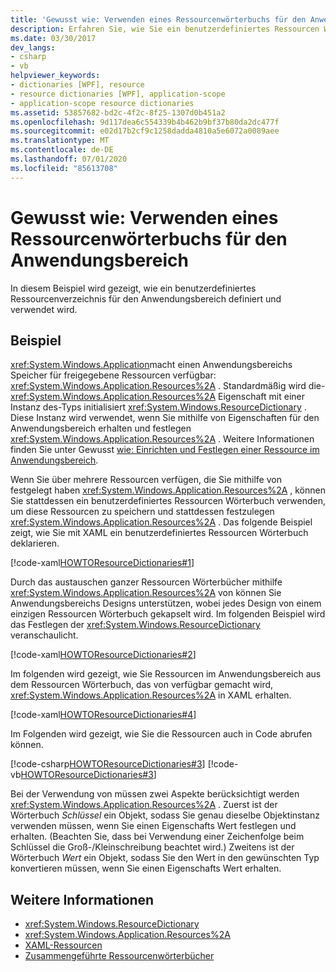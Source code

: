 ```yaml
---
title: 'Gewusst wie: Verwenden eines Ressourcenwörterbuchs für den Anwendungsbereich'
description: Erfahren Sie, wie Sie ein benutzerdefiniertes Ressourcen Wörterbuch im Anwendungsbereich in Windows Presentation Foundation (WPF) definieren und verwenden.
ms.date: 03/30/2017
dev_langs:
- csharp
- vb
helpviewer_keywords:
- dictionaries [WPF], resource
- resource dictionaries [WPF], application-scope
- application-scope resource dictionaries
ms.assetid: 53857682-bd2c-4f2c-8f25-1307d0b451a2
ms.openlocfilehash: 9d117dea6c554339b4b462b9bf37b80da2dc477f
ms.sourcegitcommit: e02d17b2cf9c1258dadda4810a5e6072a0089aee
ms.translationtype: MT
ms.contentlocale: de-DE
ms.lasthandoff: 07/01/2020
ms.locfileid: "85613708"
---
```

# <a name="how-to-use-an-application-scope-resource-dictionary"></a>Gewusst wie: Verwenden eines Ressourcenwörterbuchs für den Anwendungsbereich
In diesem Beispiel wird gezeigt, wie ein benutzerdefiniertes Ressourcenverzeichnis für den Anwendungsbereich definiert und verwendet wird.  
  
## <a name="example"></a>Beispiel  
 <xref:System.Windows.Application>macht einen Anwendungsbereichs Speicher für freigegebene Ressourcen verfügbar: <xref:System.Windows.Application.Resources%2A> . Standardmäßig wird die- <xref:System.Windows.Application.Resources%2A> Eigenschaft mit einer Instanz des-Typs initialisiert <xref:System.Windows.ResourceDictionary> . Diese Instanz wird verwendet, wenn Sie mithilfe von Eigenschaften für den Anwendungsbereich erhalten und festlegen <xref:System.Windows.Application.Resources%2A> . Weitere Informationen finden Sie unter Gewusst [wie: Einrichten und Festlegen einer Ressource im Anwendungsbereich](https://docs.microsoft.com/previous-versions/dotnet/netframework-4.0/aa348547(v=vs.100)).
  
 Wenn Sie über mehrere Ressourcen verfügen, die Sie mithilfe von festgelegt haben <xref:System.Windows.Application.Resources%2A> , können Sie stattdessen ein benutzerdefiniertes Ressourcen Wörterbuch verwenden, um diese Ressourcen zu speichern und stattdessen festzulegen <xref:System.Windows.Application.Resources%2A> . Das folgende Beispiel zeigt, wie Sie mit XAML ein benutzerdefiniertes Ressourcen Wörterbuch deklarieren.
  
 [!code-xaml[HOWTOResourceDictionaries#1](~/samples/snippets/csharp/VS_Snippets_Wpf/HowToResourceDictionaries/CSharp/MyResourceDictionary.xaml#1)]  
  
 Durch das austauschen ganzer Ressourcen Wörterbücher mithilfe <xref:System.Windows.Application.Resources%2A> von können Sie Anwendungsbereichs Designs unterstützen, wobei jedes Design von einem einzigen Ressourcen Wörterbuch gekapselt wird. Im folgenden Beispiel wird das Festlegen der <xref:System.Windows.ResourceDictionary> veranschaulicht.  
  
 [!code-xaml[HOWTOResourceDictionaries#2](~/samples/snippets/csharp/VS_Snippets_Wpf/HowToResourceDictionaries/CSharp/App.xaml#2)]  
  
 Im folgenden wird gezeigt, wie Sie Ressourcen im Anwendungsbereich aus dem Ressourcen Wörterbuch, das von verfügbar gemacht wird, <xref:System.Windows.Application.Resources%2A> in XAML erhalten.  
  
 [!code-xaml[HOWTOResourceDictionaries#4](~/samples/snippets/csharp/VS_Snippets_Wpf/HowToResourceDictionaries/CSharp/MainWindow.xaml#4)]  
  
 Im Folgenden wird gezeigt, wie Sie die Ressourcen auch in Code abrufen können.  
  
 [!code-csharp[HOWTOResourceDictionaries#3](~/samples/snippets/csharp/VS_Snippets_Wpf/HowToResourceDictionaries/CSharp/MainWindow.xaml.cs#3)]
 [!code-vb[HOWTOResourceDictionaries#3](~/samples/snippets/visualbasic/VS_Snippets_Wpf/HowToResourceDictionaries/VB/MainWindow.xaml.vb#3)]  
  
 Bei der Verwendung von müssen zwei Aspekte berücksichtigt werden <xref:System.Windows.Application.Resources%2A> . Zuerst ist der Wörterbuch *Schlüssel* ein Objekt, sodass Sie genau dieselbe Objektinstanz verwenden müssen, wenn Sie einen Eigenschafts Wert festlegen und erhalten. (Beachten Sie, dass bei Verwendung einer Zeichenfolge beim Schlüssel die Groß-/Kleinschreibung beachtet wird.) Zweitens ist der Wörterbuch *Wert* ein Objekt, sodass Sie den Wert in den gewünschten Typ konvertieren müssen, wenn Sie einen Eigenschafts Wert erhalten.  
  
## <a name="see-also"></a>Weitere Informationen

- <xref:System.Windows.ResourceDictionary>
- <xref:System.Windows.Application.Resources%2A>
- [XAML-Ressourcen](../../../desktop-wpf/fundamentals/xaml-resources-define.md)
- [Zusammengeführte Ressourcenwörterbücher](../advanced/merged-resource-dictionaries.md)

